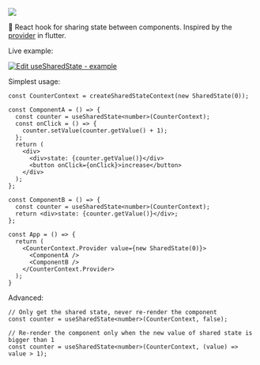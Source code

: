 [![](https://api.travis-ci.org/nekocode/use-shared-state.svg?branch=master)](https://travis-ci.org/nekocode/use-shared-state)

:octopus: React hook for sharing state between components. Inspired by the [provider](https://github.com/rrousselGit/provider) in flutter.

Live example:

[![Edit useSharedState - example](https://codesandbox.io/static/img/play-codesandbox.svg)](https://codesandbox.io/s/mystifying-cray-x2gcp?fontsize=14&hidenavigation=1&theme=dark)

Simplest usage:

```tsx
const CounterContext = createSharedStateContext(new SharedState(0));

const ComponentA = () => {
  const counter = useSharedState<number>(CounterContext);
  const onClick = () => {
    counter.setValue(counter.getValue() + 1);
  };
  return (
    <div>
      <div>state: {counter.getValue()}</div>
      <button onClick={onClick}>increase</button>
    </div>
  );
};

const ComponentB = () => {
  const counter = useSharedState<number>(CounterContext);
  return <div>state: {counter.getValue()}</div>;
};

const App = () => {
  return (
    <CounterContext.Provider value={new SharedState(0)}>
      <ComponentA />
      <ComponentB />
    </CounterContext.Provider>
  );
}
```

Advanced:

```tsx
// Only get the shared state, never re-render the component
const counter = useSharedState<number>(CounterContext, false);

// Re-render the component only when the new value of shared state is bigger than 1
const counter = useSharedState<number>(CounterContext, (value) => value > 1);
```
